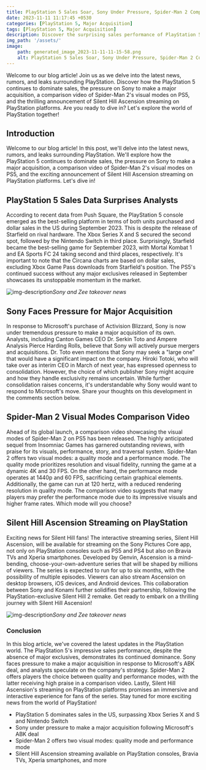 ```yaml
---
title: PlayStation 5 Sales Soar, Sony Under Pressure, Spider-Man 2 Comparison, Silent Hill Ascension Streaming
date: 2023-11-11 11:17:45 +0530
categories: [PlayStation 5, Major Acquisition]
tags: [PlayStation 5, Major Acquisition]
description: Discover the surprising sales performance of PlayStation 5, Sony's pressure for a major acquisition, Spider-Man 2's visual modes, and Silent Hill Ascension streaming on PlayStation. Dive in and stay informed!
img_path: '/assets/'
image:
    path: generated_image_2023-11-11-11-15-58.png
    alt: PlayStation 5 Sales Soar, Sony Under Pressure, Spider-Man 2 Comparison, Silent Hill Ascension Streaming
---
```


Welcome to our blog article! Join us as we delve into the latest news, rumors, and leaks surrounding PlayStation. Discover how the PlayStation 5 continues to dominate sales, the pressure on Sony to make a major acquisition, a comparison video of Spider-Man 2's visual modes on PS5, and the thrilling announcement of Silent Hill Ascension streaming on PlayStation platforms. Are you ready to dive in? Let's explore the world of PlayStation together!

## Introduction
Welcome to our blog article! In this post, we'll delve into the latest news, rumors, and leaks surrounding PlayStation. We'll explore how the PlayStation 5 continues to dominate sales, the pressure on Sony to make a major acquisition, a comparison video of Spider-Man 2's visual modes on PS5, and the exciting announcement of Silent Hill Ascension streaming on PlayStation platforms. Let's dive in!

## PlayStation 5 Sales Data Surprises Analysts
According to recent data from Push Square, the PlayStation 5 console emerged as the best-selling platform in terms of both units purchased and dollar sales in the US during September 2023. This is despite the release of Starfield on rival hardware. The Xbox Series X and S secured the second spot, followed by the Nintendo Switch in third place. Surprisingly, Starfield became the best-selling game for September 2023, with Mortal Kombat 1 and EA Sports FC 24 taking second and third places, respectively. It's important to note that the Circana charts are based on dollar sales, excluding Xbox Game Pass downloads from Starfield's position. The PS5's continued success without any major exclusives released in September showcases its unstoppable momentum in the market.

![img-description](generated_image_2023-11-11-11-07-00.png)_Sony and Zee takeover news_


## Sony Faces Pressure for Major Acquisition
In response to Microsoft's purchase of Activision Blizzard, Sony is now under tremendous pressure to make a major acquisition of its own. Analysts, including Canton Games CEO Dr. Serkin Toto and Ampere Analysis Pierce Harding Rolls, believe that Sony will actively pursue mergers and acquisitions. Dr. Toto even mentions that Sony may seek a "large one" that would have a significant impact on the company. Hiroki Totoki, who will take over as interim CEO in March of next year, has expressed openness to consolidation. However, the choice of which publisher Sony might acquire and how they handle exclusivity remains uncertain. While further consolidation raises concerns, it's understandable why Sony would want to respond to Microsoft's move. Share your thoughts on this development in the comments section below.

## Spider-Man 2 Visual Modes Comparison Video
Ahead of its global launch, a comparison video showcasing the visual modes of Spider-Man 2 on PS5 has been released. The highly anticipated sequel from Insomniac Games has garnered outstanding reviews, with praise for its visuals, performance, story, and traversal system. Spider-Man 2 offers two visual modes: a quality mode and a performance mode. The quality mode prioritizes resolution and visual fidelity, running the game at a dynamic 4K and 30 FPS. On the other hand, the performance mode operates at 1440p and 60 FPS, sacrificing certain graphical elements. Additionally, the game can run at 120 hertz, with a reduced rendering resolution in quality mode. The comparison video suggests that many players may prefer the performance mode due to its impressive visuals and higher frame rates. Which mode will you choose?

## Silent Hill Ascension Streaming on PlayStation
Exciting news for Silent Hill fans! The interactive streaming series, Silent Hill Ascension, will be available for streaming on the Sony Pictures Core app, not only on PlayStation consoles such as PS5 and PS4 but also on Bravia TVs and Xperia smartphones. Developed by Genvin, Ascension is a mind-bending, choose-your-own-adventure series that will be shaped by millions of viewers. The series is expected to run for up to six months, with the possibility of multiple episodes. Viewers can also stream Ascension on desktop browsers, iOS devices, and Android devices. This collaboration between Sony and Konami further solidifies their partnership, following the PlayStation-exclusive Silent Hill 2 remake. Get ready to embark on a thrilling journey with Silent Hill Ascension!

![img-description](generated_image_2023-11-11-10-46-42.png)_Sony and Zee takeover news_

### Conclusion

In this blog article, we've covered the latest updates in the PlayStation world. The PlayStation 5's impressive sales performance, despite the absence of major exclusives, demonstrates its continued dominance. Sony faces pressure to make a major acquisition in response to Microsoft's ABK deal, and analysts speculate on the company's strategy. Spider-Man 2 offers players the choice between quality and performance modes, with the latter receiving high praise in a comparison video. Lastly, Silent Hill Ascension's streaming on PlayStation platforms promises an immersive and interactive experience for fans of the series. Stay tuned for more exciting news from the world of PlayStation!

- PlayStation 5 dominates sales in the US, surpassing Xbox Series X and S and Nintendo Switch
- Sony under pressure to make a major acquisition following Microsoft's ABK deal
- Spider-Man 2 offers two visual modes: quality mode and performance mode
- Silent Hill Ascension streaming available on PlayStation consoles, Bravia TVs, Xperia smartphones, and more
